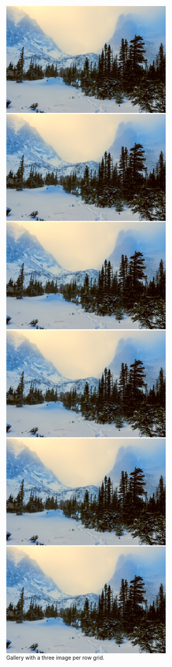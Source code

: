 <figure class="third">
  <a href="/images/161124P1000683-Edit-export.jpg">
  <img src="/images/161124P1000683-Edit-export.jpg"></a>

  <a href="/images/161124P1000683-Edit-export.jpg">
  <img src="/images/161124P1000683-Edit-export.jpg"></a>

  <a href="/images/161124P1000683-Edit-export.jpg">
  <img src="/images/161124P1000683-Edit-export.jpg"></a>

  <a href="/images/161124P1000683-Edit-export.jpg">
  <img src="/images/161124P1000683-Edit-export.jpg"></a>

  <a href="/images/161124P1000683-Edit-export.jpgg">
  <img src="/images/161124P1000683-Edit-export.jpg"></a>

  <a href="/images/161124P1000683-Edit-export.jpg">
  <img src="/images/161124P1000683-Edit-export.jpg"></a>

  <figcaption>Gallery with a three image per row grid.</figcaption>
</figure>
